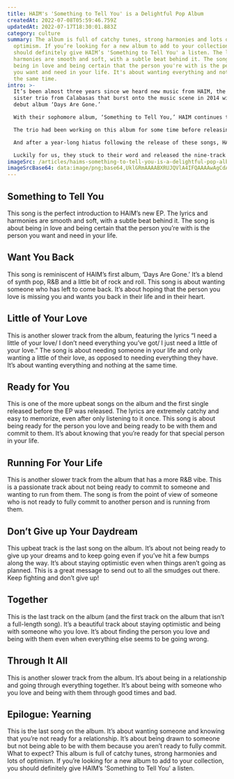 ```yaml
---
title: HAIM's 'Something to Tell You' is a Delightful Pop Album
createdAt: 2022-07-08T05:59:46.759Z
updatedAt: 2022-07-17T18:30:01.883Z
category: culture
summary: The album is full of catchy tunes, strong harmonies and lots of
  optimism. If you’re looking for a new album to add to your collection, you
  should definitely give HAIM’s 'Something to Tell You' a listen. The lyrics and
  harmonies are smooth and soft, with a subtle beat behind it. The song is about
  being in love and being certain that the person you're with is the person that
  you want and need in your life. It's about wanting everything and nothing at
  the same time.
intro: >-
  It’s been almost three years since we heard new music from HAIM, the
  sister trio from Calabasas that burst onto the music scene in 2014 with their
  debut album ‘Days Are Gone.’ 

  With their sophomore album, ‘Something to Tell You,’ HAIM continues to be optimistic and uplifting with their new music. The album is a mix of upbeat pop tracks and slower ballads that showcase the sisters’ harmony and vocals. Even if you aren't a fan of pop music, it's worth giving this album a listen. 

  The trio had been working on this album for some time before releasing it. In September 2016, they released three singles; “Right Now,” “New York Excuse” and “Sentimentality.” 

  And after a year-long hiatus following the release of these songs, HAIM announced via Instagram in June 2017 that they would finally be releasing their second studio album (and first extended play) later that year. 

  Luckily for us, they stuck to their word and released the nine-track EP on Sept. 14, just in time for our listening pleasure. Here are some of our favorite tracks from HAIM's 'Something To Tell You' Album:
imageSrc: /articles/haims-something-to-tell-you-is-a-delightful-pop-album.png
imageSrcBase64: data:image/png;base64,UklGRmAAAABXRUJQVlA4IFQAAAAwAgCdASoKAAoAAUAmJYgCdLoAAnYVPZZeQAD+/fsYHniz+ODjN8CNeKaKJoSCPfMdHHWvWxXtxuwyqgmdLGaqEXZ4ogv6/153cy2OL5GT+qOIwAA=
---
```


## Something to Tell You

This song is the perfect introduction to HAIM’s new EP. The lyrics and harmonies are smooth and soft, with a subtle beat behind it. The song is about being in love and being certain that the person you’re with is the person you want and need in your life.

## Want You Back

This song is reminiscent of HAIM’s first album, ‘Days Are Gone.’ It’s a blend of synth pop, R&B and a little bit of rock and roll. This song is about wanting someone who has left to come back. It’s about hoping that the person you love is missing you and wants you back in their life and in their heart.

## Little of Your Love

This is another slower track from the album, featuring the lyrics “I need a little of your love/ I don’t need everything you’ve got/ I just need a little of your love.” The song is about needing someone in your life and only wanting a little of their love, as opposed to needing everything they have. It’s about wanting everything and nothing at the same time.

## Ready for You

This is one of the more upbeat songs on the album and the first single released before the EP was released. The lyrics are extremely catchy and easy to memorize, even after only listening to it once. This song is about being ready for the person you love and being ready to be with them and commit to them. It’s about knowing that you’re ready for that special person in your life.

## Running For Your Life

This is another slower track from the album that has a more R&B vibe. This is a passionate track about not being ready to commit to someone and wanting to run from them. The song is from the point of view of someone who is not ready to fully commit to another person and is running from them.

## Don’t Give up Your Daydream

This upbeat track is the last song on the album. It’s about not being ready to give up your dreams and to keep going even if you’ve hit a few bumps along the way. It’s about staying optimistic even when things aren’t going as planned. This is a great message to send out to all the smudges out there. Keep fighting and don’t give up!

## Together

This is the last track on the album (and the first track on the album that isn’t a full-length song). It’s a beautiful track about staying optimistic and being with someone who you love. It’s about finding the person you love and being with them even when everything else seems to be going wrong.

## Through It All

This is another slower track from the album. It’s about being in a relationship and going through everything together. It’s about being with someone who you love and being with them through good times and bad.

## Epilogue: Yearning

This is the last song on the album. It’s about wanting someone and knowing that you’re not ready for a relationship. It’s about being drawn to someone but not being able to be with them because you aren’t ready to fully commit. What to expect? 
This album is full of catchy tunes, strong harmonies and lots of optimism. If you’re looking for a new album to add to your collection, you should definitely give HAIM’s 'Something to Tell You' a listen.
